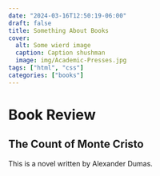 ```yaml
---
date: "2024-03-16T12:50:19-06:00"
draft: false
title: Something About Books
cover:
  alt: Some wierd image
  caption: Caption shushman
  image: img/Academic-Presses.jpg
tags: ["html", "css"]
categories: ["books"]
---
```


# Book Review
## The Count of Monte Cristo
This is a novel written by Alexander Dumas.